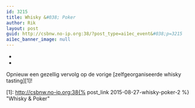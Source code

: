 ```yaml
---
id: 3215
title: Whisky &#038; Poker
author: Rik
layout: post
guid: http://csbnw.no-ip.org:38/?post_type=ai1ec_event&#038;p=3215
ai1ec_banner_image: null
---
```

-
-
Opnieuw een gezellig vervolg op de vorige [zelfgeorganiseerde whisky tasting][1]!

 [1]: http://csbnw.no-ip.org:38{% post_link 2015-08-27-whisky-poker-2 %} "Whisky & Poker"